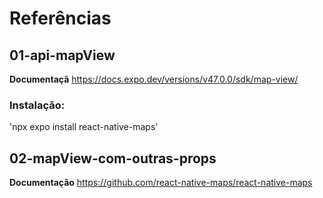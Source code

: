 # Referências

## 01-api-mapView

**Documentaçã** https://docs.expo.dev/versions/v47.0.0/sdk/map-view/

### Instalação:

'npx expo install react-native-maps'

## 02-mapView-com-outras-props

**Documentação** https://github.com/react-native-maps/react-native-maps
